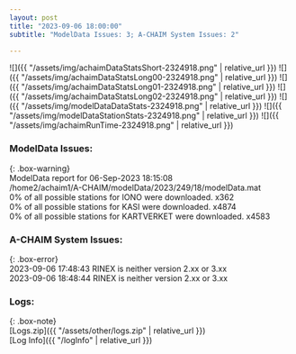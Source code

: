```yaml
---
layout: post
title: "2023-09-06 18:00:00"
subtitle: "ModelData Issues: 3; A-CHAIM System Issues: 2"

---
```


![]({{ "/assets/img/achaimDataStatsShort-2324918.png" | relative_url }})
![]({{ "/assets/img/achaimDataStatsLong00-2324918.png" | relative_url }})
![]({{ "/assets/img/achaimDataStatsLong01-2324918.png" | relative_url }})
![]({{ "/assets/img/achaimDataStatsLong02-2324918.png" | relative_url }})
![]({{ "/assets/img/modelDataDataStats-2324918.png" | relative_url }})
![]({{ "/assets/img/modelDataStationStats-2324918.png" | relative_url }})
![]({{ "/assets/img/achaimRunTime-2324918.png" | relative_url }})


### ModelData Issues:  
  
{: .box-warning}  
 ModelData report for 06-Sep-2023 18:15:08   
 /home2/achaim1/A-CHAIM/modelData/2023/249/18/modelData.mat   
 0% of all possible stations for IONO were downloaded. x362   
 0% of all possible stations for KASI were downloaded. x4874   
 0% of all possible stations for KARTVERKET were downloaded. x4583   
  
### A-CHAIM System Issues:  
  
{: .box-error}  
2023-09-06 17:48:43 RINEX is neither version 2.xx or 3.xx  
2023-09-06 18:48:44 RINEX is neither version 2.xx or 3.xx  

### Logs:  
  
{: .box-note}  
[Logs.zip]({{ "/assets/other/logs.zip" | relative_url }})  
[Log Info]({{ "/logInfo" | relative_url }})  
